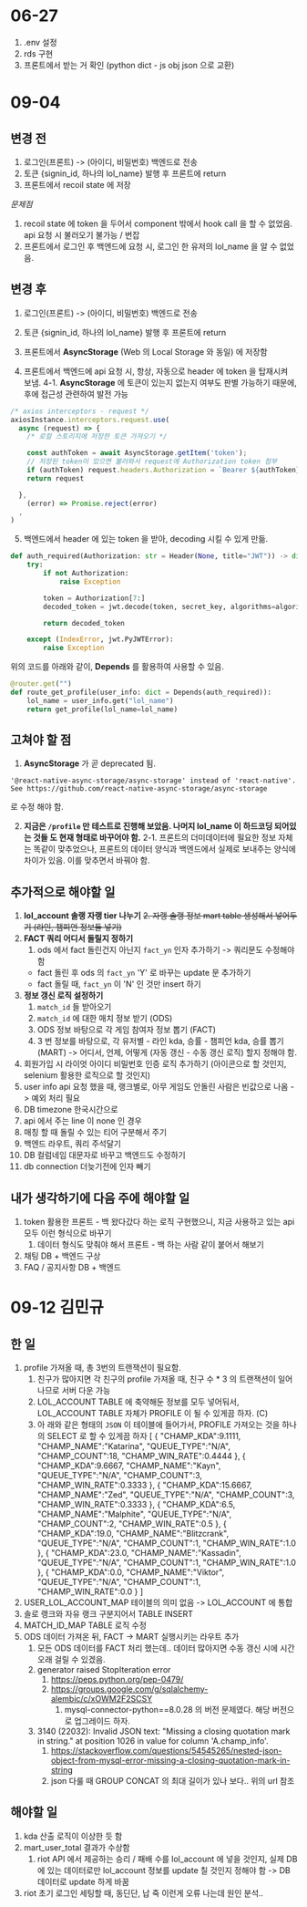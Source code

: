 # 06-27
1. .env 설정
2. rds 구현
3. 프론트에서 받는 거 확인 (python dict - js obj json 으로 교환)

# 09-04
## 변경 전
1. 로그인(프론트) -> (아이디, 비밀번호) 백엔드로 전송
2. 토큰 {signin_id, 하나의 lol_name} 발행 후 프론트에 return
3. 프론트에서 recoil state 에 저장

*문제점*
   1. recoil state 에 token 을 두어서 component 밖에서 hook call 을 할 수 없었음. api 요청 시 불러오기 불가능 / 번잡
   2. 프론트에서 로그인 후 백엔드에 요청 시, 로그인 한 유저의 lol_name 을 알 수 없었음.

## 변경 후
1. 로그인(프론트) -> (아이디, 비밀번호) 백엔드로 전송
2. 토큰 {signin_id, 하나의 lol_name} 발행 후 프론트에 return
3. 프론트에서 **AsyncStorage** (Web 의 Local Storage 와 동일) 에 저장함

4. 프론트에서 백엔드에 api 요청 시, 항상, 자동으로 header 에 token 을 탑재시켜 보냄. 
   4-1. **AsyncStorage** 에 토큰이 있는지 없는지 여부도 판별 가능하기 때문에, 후에 접근성 관련하여 발전 가능

```js
/* axios interceptors - request */
axiosInstance.interceptors.request.use(
  async (request) => {
    /* 로컬 스토리지에 저장한 토큰 가져오기 */

    const authToken = await AsyncStorage.getItem('token');
    // 저장된 token이 있으면 불러와서 request에 Authorization token 첨부
    if (authToken) request.headers.Authorization = `Bearer ${authToken}`
    return request

  },
    (error) => Promise.reject(error)
  ,
)
```

5. 백엔드에서 header 에 있는 token 을 받아, decoding 시킬 수 있게 만듦.

```py
def auth_required(Authorization: str = Header(None, title="JWT")) -> dict:
    try:
        if not Authorization:
            raise Exception

        token = Authorization[7:]
        decoded_token = jwt.decode(token, secret_key, algorithms=algorithm)

        return decoded_token

    except (IndexError, jwt.PyJWTError):
        raise Exception
```

위의 코드를 아래와 같이, **Depends** 를 활용하여 사용할 수 있음.

```py
@router.get("")
def route_get_profile(user_info: dict = Depends(auth_required)):
    lol_name = user_info.get("lol_name")
    return get_profile(lol_name=lol_name)
```

## 고쳐야 할 점
1. **AsyncStorage** 가 곧 deprecated 됨. 

`'@react-native-async-storage/async-storage' instead of 'react-native'. See https://github.com/react-native-async-storage/async-storage`

로 수정 해야 함.

2. **지금은 `/profile` 만 테스트로 진행해 보았음. 나머지 lol_name 이 하드코딩 되어있는 것들 도 현재 형태로 바꾸어야 함.**
   2-1. 프론트의 더미데이터에 필요한 정보 자체는 똑같이 맞추었으나, 프론트의 데이터 양식과 백엔드에서 실제로 보내주는 양식에 차이가 있음. 
       이를 맞추면서 바꿔야 함. 

## 추가적으로 해야할 일
1. **lol_account 솔랭 자랭 tier 나누기**
~~2. 자랭 솔랭 정보 mart table 생성해서 넣어두기 (라인, 챔피언 정보들 넣기)~~
3. **FACT 쿼리 어디서 돌릴지 정하기**
   1. ods 에서 fact 돌린건지 아닌지 `fact_yn` 인자 추가하기 
   -> 쿼리문도 수정해야함
   - fact 돌린 후 ods 의 `fact_yn` 'Y' 로 바꾸는 update 문 추가하기
   - fact 돌릴 때, `fact_yn` 이 'N' 인 것만 insert 하기
4. **정보 갱신 로직 설정하기**
   1. `match_id` 들 받아오기
   2. `match_id` 에 대한 매치 정보 받기 (ODS)
   3. ODS 정보 바탕으로 각 게임 참여자 정보 뽑기 (FACT)
   4. 3 번 정보를 바탕으로, 각 유저별 - 라인 kda, 승률 - 챔피언 kda, 승률 뽑기 (MART)
   -> 어디서, 언제, 어떻게 (자동 갱신 - 수동 갱신 로직) 할지 정해야 함.
5. 회원가입 시 라이엇 아이디 비밀번호 인증 로직 추가하기 (아이콘으로 할 것인지, selenium 활용한 로직으로 할 것인지)
6. user info api 요청 했을 때, 랭크별로, 아무 게임도 안돌린 사람은 빈값으로 나옴 -> 예외 처리 필요
7. DB timezone 한국시간으로
8. api 에서 주는 line 이 none 인 경우
9.  매칭 할 때 돌릴 수 있는 티어 구분해서 주기 
10. 백엔드 라우트, 쿼리 주석달기
11. DB 컬럼네임 대문자로 바꾸고 백엔드도 수정하기
12. db connection 더늦기전에 인자 빼기

## 내가 생각하기에 다음 주에 해야할 일
1. token 활용한 프론트 - 백 왔다갔다 하는 로직 구현했으니, 지금 사용하고 있는 api 모두 이런 형식으로 바꾸기
   1. 데이터 형식도 맞춰야 해서 프론트 - 백 하는 사람 같이 붙어서 해보기
2. 채팅 DB + 백엔드 구상
3. FAQ / 공지사항 DB + 백엔드


# 09-12 김민규
## 한 일
1. profile 가져올 때, 총 3번의 트랜잭션이 필요함.
   1. 친구가 많아지면 각 친구의 profile 가져올 때, 친구 수 * 3 의 트랜잭션이 일어나므로 서버 다운 가능
   2. LOL_ACCOUNT TABLE 에 축약해둔 정보를 모두 넣어둬서, LOL_ACCOUNT TABLE 자체가 PROFILE 이 될 수 있게끔 하자. (C)
   3. 아 래와 같은 형태의 `JSON` 이 테이블에 들어가서, PROFILE 가져오는 것을 하나의 SELECT 로 할 수 있게끔 하자 
  [
   {
      "CHAMP_KDA":9.1111,
      "CHAMP_NAME":"Katarina",
      "QUEUE_TYPE":"N/A",
      "CHAMP_COUNT":18,
      "CHAMP_WIN_RATE":0.4444
   },
   {
      "CHAMP_KDA":9.6667,
      "CHAMP_NAME":"Kayn",
      "QUEUE_TYPE":"N/A",
      "CHAMP_COUNT":3,
      "CHAMP_WIN_RATE":0.3333
   },
   {
      "CHAMP_KDA":15.6667,
      "CHAMP_NAME":"Zed",
      "QUEUE_TYPE":"N/A",
      "CHAMP_COUNT":3,
      "CHAMP_WIN_RATE":0.3333
   },
   {
      "CHAMP_KDA":6.5,
      "CHAMP_NAME":"Malphite",
      "QUEUE_TYPE":"N/A",
      "CHAMP_COUNT":2,
      "CHAMP_WIN_RATE":0.5
   },
   {
      "CHAMP_KDA":19.0,
      "CHAMP_NAME":"Blitzcrank",
      "QUEUE_TYPE":"N/A",
      "CHAMP_COUNT":1,
      "CHAMP_WIN_RATE":1.0
   },
   {
      "CHAMP_KDA":23.0,
      "CHAMP_NAME":"Kassadin",
      "QUEUE_TYPE":"N/A",
      "CHAMP_COUNT":1,
      "CHAMP_WIN_RATE":1.0
   },
   {
      "CHAMP_KDA":0.0,
      "CHAMP_NAME":"Viktor",
      "QUEUE_TYPE":"N/A",
      "CHAMP_COUNT":1,
      "CHAMP_WIN_RATE":0.0
   }
]
2. USER_LOL_ACCOUNT_MAP 테이블의 의미 없음 -> LOL_ACCOUNT 에 통합
3. 솔로 랭크와 자유 랭크 구분지어서 TABLE INSERT 
4. MATCH_ID_MAP TABLE 로직 수정
5. ODS 데이터 가져온 뒤, FACT -> MART 실행시키는 라우트 추가
   1. 모든 ODS 데이터를 FACT 처리 했는데.. 데이터 많아지면 수동 갱신 시에 시간 오래 걸릴 수 있겠음.
   2. generator raised StopIteration error
      1. https://peps.python.org/pep-0479/
      2. https://groups.google.com/g/sqlalchemy-alembic/c/xOWM2F2SCSY
         1. mysql-connector-python==8.0.28 의 버전 문제였다. 해당 버전으로 업그레이드 하자.
   3. 3140 (22032): Invalid JSON text: "Missing a closing quotation mark in string." at position 1026 in value for column 'A.champ_info'. 
      1. https://stackoverflow.com/questions/54545265/nested-json-object-from-mysql-error-missing-a-closing-quotation-mark-in-string
      2. json 다룰 때 GROUP CONCAT 의 최대 길이가 있나 보다.. 위의 url 참조

## 해야할 일
1. kda 산출 로직이 이상한 듯 함
2. mart_user_total 결과가 수상함
   1. riot API 에서 제공하는 승리 / 패배 수를 lol_account 에 넣을 것인지, 실제 DB 에 있는 데이터로만 lol_account 정보를 update 칠 것인지 정해야 함 -> DB 데이터로 update 하게 바꿈
3. riot 초기 로그인 세팅할 때, 동딘단, 납 죽 이런게 오류 나는데 원인 분석..
